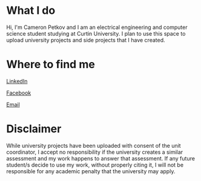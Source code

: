 # What I do
Hi, I'm Cameron Petkov and I am an electrical engineering and computer science student studying at Curtin University. I plan to use this space to upload university projects and side projects that I have created.



# Where to find me
[LinkedIn](https://www.linkedin.com/in/cameronpetkov/)

[Facebook](https://www.facebook.com/cameron.petkov1)

[Email](mailto:Cameron.Petkov@outlook.com)



# Disclaimer
While university projects have been uploaded with consent of the unit coordinator, I accept no responsibility if the university creates a similar assessment and my work happens to answer that assessment. If any future student/s decide to use my work, without properly citing it, I will not be responsible for any academic penalty that the university may apply. 
